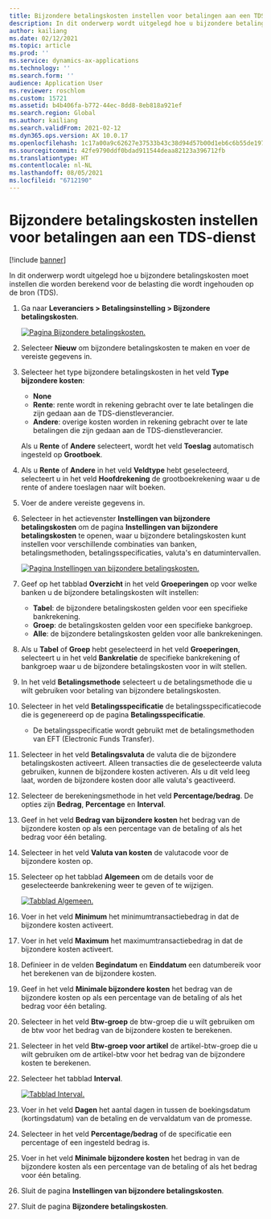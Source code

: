 ```yaml
---
title: Bijzondere betalingskosten instellen voor betalingen aan een TDS-dienst
description: In dit onderwerp wordt uitgelegd hoe u bijzondere betalingskosten moet instellen die worden berekend voor de belasting die wordt ingehouden op de bron (TDS).
author: kailiang
ms.date: 02/12/2021
ms.topic: article
ms.prod: ''
ms.service: dynamics-ax-applications
ms.technology: ''
ms.search.form: ''
audience: Application User
ms.reviewer: roschlom
ms.custom: 15721
ms.assetid: b4b406fa-b772-44ec-8dd8-8eb818a921ef
ms.search.region: Global
ms.author: kailiang
ms.search.validFrom: 2021-02-12
ms.dyn365.ops.version: AX 10.0.17
ms.openlocfilehash: 1c17a00a9c62627e37533b43c38d94d57b00d1eb6c6b55de197dcd6d00d02db6
ms.sourcegitcommit: 42fe9790ddf0bdad911544deaa82123a396712fb
ms.translationtype: HT
ms.contentlocale: nl-NL
ms.lasthandoff: 08/05/2021
ms.locfileid: "6712190"
---
```

# <a name="set-up-payment-fees-for-tds-authority-payments"></a>Bijzondere betalingskosten instellen voor betalingen aan een TDS-dienst

[!include [banner](../includes/banner.md)]

In dit onderwerp wordt uitgelegd hoe u bijzondere betalingskosten moet instellen die worden berekend voor de belasting die wordt ingehouden op de bron (TDS).

1. Ga naar **Leveranciers \> Betalingsinstelling \> Bijzondere betalingskosten**.

    [![Pagina Bijzondere betalingskosten.](./media/apac-ind-TDS-28.png)](./media/apac-ind-TDS-28.png)

2. Selecteer **Nieuw** om bijzondere betalingskosten te maken en voer de vereiste gegevens in.
3. Selecteer het type bijzondere betalingskosten in het veld **Type bijzondere kosten**:

    - **None**
    - **Rente**: rente wordt in rekening gebracht over te late betalingen die zijn gedaan aan de TDS-dienstleverancier.
    - **Andere**: overige kosten worden in rekening gebracht over te late betalingen die zijn gedaan aan de TDS-dienstleverancier.

    Als u **Rente** of **Andere** selecteert, wordt het veld **Toeslag** automatisch ingesteld op **Grootboek**.

4. Als u **Rente** of **Andere** in het veld **Veldtype** hebt geselecteerd, selecteert u in het veld **Hoofdrekening** de grootboekrekening waar u de rente of andere toeslagen naar wilt boeken.
5. Voer de andere vereiste gegevens in.
6. Selecteer in het actievenster **Instellingen van bijzondere betalingskosten** om de pagina **Instellingen van bijzondere betalingskosten** te openen, waar u bijzondere betalingskosten kunt instellen voor verschillende combinaties van banken, betalingsmethoden, betalingsspecificaties, valuta's en datumintervallen.

    [![Pagina Instellingen van bijzondere betalingskosten.](./media/apac-ind-TDS-21.png)](./media/apac-ind-TDS-21.png)

7. Geef op het tabblad **Overzicht** in het veld **Groeperingen** op voor welke banken u de bijzondere betalingskosten wilt instellen:

    - **Tabel**: de bijzondere betalingskosten gelden voor een specifieke bankrekening.
    - **Groep**: de betalingskosten gelden voor een specifieke bankgroep.
    - **Alle**: de bijzondere betalingskosten gelden voor alle bankrekeningen.

8. Als u **Tabel** of **Groep** hebt geselecteerd in het veld **Groeperingen**, selecteert u in het veld **Bankrelatie** de specifieke bankrekening of bankgroep waar u de bijzondere betalingskosten voor in wilt stellen.
9. In het veld **Betalingsmethode** selecteert u de betalingsmethode die u wilt gebruiken voor betaling van bijzondere betalingskosten.
10. Selecteer in het veld **Betalingsspecificatie** de betalingsspecificatiecode die is gegenereerd op de pagina **Betalingsspecificatie**.
    - De betalingsspecificatie wordt gebruikt met de betalingsmethoden van EFT (Electronic Funds Transfer).
12. Selecteer in het veld **Betalingsvaluta** de valuta die de bijzondere betalingskosten activeert. Alleen transacties die de geselecteerde valuta gebruiken, kunnen de bijzondere kosten activeren. Als u dit veld leeg laat, worden de bijzondere kosten door alle valuta's geactiveerd.
13. Selecteer de berekeningsmethode in het veld **Percentage/bedrag**. De opties zijn **Bedrag**, **Percentage** en **Interval**.
14. Geef in het veld **Bedrag van bijzondere kosten** het bedrag van de bijzondere kosten op als een percentage van de betaling of als het bedrag voor één betaling.
15. Selecteer in het veld **Valuta van kosten** de valutacode voor de bijzondere kosten op.
16. Selecteer op het tabblad **Algemeen** om de details voor de geselecteerde bankrekening weer te geven of te wijzigen.

    [![Tabblad Algemeen.](./media/apac-ind-TDS-22.png)](./media/apac-ind-TDS-22.png)

16. Voer in het veld **Minimum** het minimumtransactiebedrag in dat de bijzondere kosten activeert.
17. Voer in het veld **Maximum** het maximumtransactiebedrag in dat de bijzondere kosten activeert.
18. Definieer in de velden **Begindatum** en **Einddatum** een datumbereik voor het berekenen van de bijzondere kosten.
19. Geef in het veld **Minimale bijzondere kosten** het bedrag van de bijzondere kosten op als een percentage van de betaling of als het bedrag voor één betaling.
20. Selecteer in het veld **Btw-groep** de btw-groep die u wilt gebruiken om de btw voor het bedrag van de bijzondere kosten te berekenen.
21. Selecteer in het veld **Btw-groep voor artikel** de artikel-btw-groep die u wilt gebruiken om de artikel-btw voor het bedrag van de bijzondere kosten te berekenen.
22. Selecteer het tabblad **Interval**. 

    [![Tabblad Interval.](./media/apac-ind-TDS-23.png)](./media/apac-ind-TDS-23.png)

23. Voer in het veld **Dagen** het aantal dagen in tussen de boekingsdatum (kortingsdatum) van de betaling en de vervaldatum van de promesse.
24. Selecteer in het veld **Percentage/bedrag** of de specificatie een percentage of een ingesteld bedrag is.
25. Voer in het veld **Minimale bijzondere kosten** het bedrag in van de bijzondere kosten als een percentage van de betaling of als het bedrag voor één betaling.
26. Sluit de pagina **Instellingen van bijzondere betalingskosten**.
27. Sluit de pagina **Bijzondere betalingskosten**.
